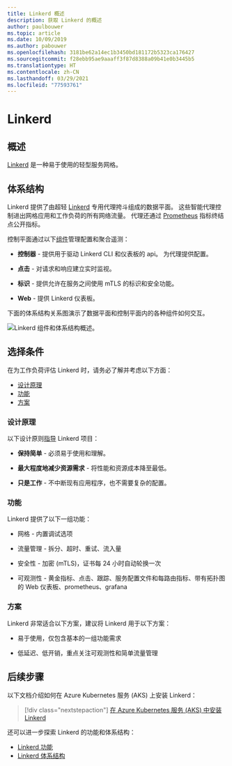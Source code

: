 ```yaml
---
title: Linkerd 概述
description: 获取 Linkerd 的概述
author: paulbouwer
ms.topic: article
ms.date: 10/09/2019
ms.author: pabouwer
ms.openlocfilehash: 3181be62a14ec1b3450bd181172b5323ca176427
ms.sourcegitcommit: f28ebb95ae9aaaff3f87d8388a09b41e0b3445b5
ms.translationtype: HT
ms.contentlocale: zh-CN
ms.lasthandoff: 03/29/2021
ms.locfileid: "77593761"
---
```

# <a name="linkerd"></a>Linkerd

## <a name="overview"></a>概述

[Linkerd][linkerd] 是一种易于使用的轻型服务网格。

## <a name="architecture"></a>体系结构

Linkerd 提供了由超轻 [Linkerd][linkerd-proxy] 专用代理挎斗组成的数据平面。 这些智能代理控制进出网格应用和工作负荷的所有网络流量。 代理还通过 [Prometheus][prometheus] 指标终结点公开指标。

控制平面通过以下[组件][linkerd-architecture]管理配置和聚合遥测：

- **控制器** - 提供用于驱动 Linkerd CLI 和仪表板的 api。 为代理提供配置。

- **点击** - 对请求和响应建立实时监视。

- **标识** - 提供允许在服务之间使用 mTLS 的标识和安全功能。

- **Web** - 提供 Linkerd 仪表板。


下面的体系结构关系图演示了数据平面和控制平面内的各种组件如何交互。


![Linkerd 组件和体系结构概述。](media/servicemesh/linkerd/about-architecture.png)


## <a name="selection-criteria"></a>选择条件

在为工作负荷评估 Linkerd 时，请务必了解并考虑以下方面：

- [设计原理](#design-principles)
- [功能](#capabilities)
- [方案](#scenarios)


### <a name="design-principles"></a>设计原理

以下设计原则[指导][design-principles] Linkerd 项目：

- **保持简单** - 必须易于使用和理解。

- **最大程度地减少资源需求** - 将性能和资源成本降至最低。

- **只是工作** - 不中断现有应用程序，也不需要复杂的配置。


### <a name="capabilities"></a>功能

Linkerd 提供了以下一组功能：

- 网格 - 内置调试选项

- 流量管理 - 拆分、超时、重试、流入量

- 安全性 - 加密 (mTLS)，证书每 24 小时自动轮换一次

- 可观测性 - 黄金指标、点击、跟踪、服务配置文件和每路由指标、带有拓扑图的 Web 仪表板、prometheus、grafana


### <a name="scenarios"></a>方案

Linkerd 非常适合以下方案，建议将 Linkerd 用于以下方案：

- 易于使用，仅包含基本的一组功能需求

- 低延迟、低开销，重点关注可观测性和简单流量管理


## <a name="next-steps"></a>后续步骤

以下文档介绍如何在 Azure Kubernetes 服务 (AKS) 上安装 Linkerd：

> [!div class="nextstepaction"]
> [在 Azure Kubernetes 服务 (AKS) 中安装 Linkerd][linkerd-install]

还可以进一步探索 Linkerd 的功能和体系结构：

- [Linkerd 功能][linkerd-features]
- [Linkerd 体系结构][linkerd-architecture]

<!-- LINKS - external -->
[linkerd]: https://linkerd.io/2/overview/
[linkerd-architecture]: https://linkerd.io/2/reference/architecture/
[linkerd-features]: https://linkerd.io/2/features/
[design-principles]: https://linkerd.io/2/design-principles/
[linkerd-proxy]: https://github.com/linkerd/linkerd2-proxy

[grafana]: https://grafana.com/
[prometheus]: https://prometheus.io/

<!-- LINKS - internal -->
[linkerd-install]: ./servicemesh-linkerd-install.md